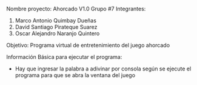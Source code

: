 Nombre proyecto: Ahorcado V1.0
Grupo #7
Integrantes:
1. Marco Antonio Quimbay Dueñas
2. David Santiago Pirateque Suarez
3. Oscar Alejandro Naranjo Quintero 

Objetivo: Programa virtual de entretenimiento del juego ahorcado

Información Básica para ejecutar el programa:
  - Hay que ingresar la palabra a adivinar por consola según se ejecute el programa para que se abra la ventana del juego
  
